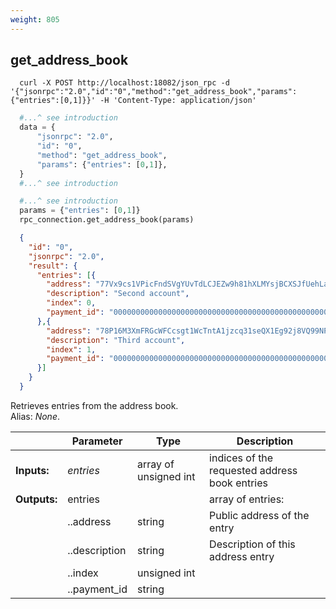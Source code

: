 ```yaml
---
weight: 805
---
```


## **get_address_book**

```shell
  curl -X POST http://localhost:18082/json_rpc -d '{"jsonrpc":"2.0","id":"0","method":"get_address_book","params":{"entries":[0,1]}}' -H 'Content-Type: application/json'
```
```python
  #...^ see introduction
  data = {
      "jsonrpc": "2.0",
      "id": "0",
      "method": "get_address_book",
      "params": {"entries": [0,1]},
  }
  #...^ see introduction
```
```py
  #...^ see introduction
  params = {"entries": [0,1]}
  rpc_connection.get_address_book(params)
```
```json
  {
    "id": "0",
    "jsonrpc": "2.0",
    "result": {
      "entries": [{
        "address": "77Vx9cs1VPicFndSVgYUvTdLCJEZw9h81hXLMYsjBCXSJfUehLa9TDW3Ffh45SQa7xb6dUs18mpNxfUhQGqfwXPSMrvKhVp",
        "description": "Second account",
        "index": 0,
        "payment_id": "0000000000000000000000000000000000000000000000000000000000000000"
      },{
        "address": "78P16M3XmFRGcWFCcsgt1WcTntA1jzcq31seQX1Eg92j8VQ99NPivmdKam4J5CKNAD7KuNWcq5xUPgoWczChzdba5WLwQ4j",
        "description": "Third account",
        "index": 1,
        "payment_id": "0000000000000000000000000000000000000000000000000000000000000000"
      }]
    }
  }
```
Retrieves entries from the address book.  
Alias: *None*.  

|             | Parameter     | Type                  | Description
| ---         | ---           | ---                   | ---
|**Inputs:**  | *entries*     | array of unsigned int | indices of the requested address book entries
|**Outputs:** | entries       |                       | array of entries:
|             | ..address     | string                | Public address of the entry
|             | ..description | string                | Description of this address entry
|             | ..index       | unsigned int          |
|             | ..payment_id  | string                |